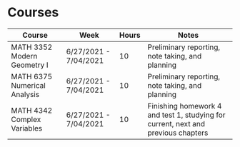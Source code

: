 # Courses

| Course | Week | Hours | Notes |
|--------|------|-------|-------|
| MATH 3352 Modern Geometry I | 6/27/2021 - 7/04/2021 | 10 | Preliminary reporting, note taking, and planning |
| MATH 6375 Numerical Analysis | 6/27/2021 - 7/04/2021 | 10 | Preliminary reporting, note taking, and planning |
| MATH 4342 Complex Variables | 6/27/2021 - 7/04/2021 | 10 | Finishing homework 4 and test 1, studying for current, next and previous chapters |
